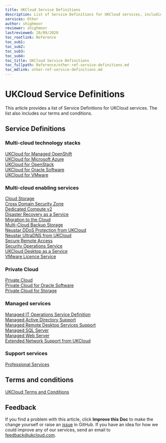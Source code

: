 ```yaml
---
title: UKCloud Service Definitions
description: List of Service Definitions for UKCloud services, including terms and conditions
services: Other
author: shighmoor
reviewer: shighmoor
lastreviewed: 26/09/2020
toc_rootlink: Reference
toc_sub1: 
toc_sub2:
toc_sub3:
toc_sub4:
toc_title: UKCloud Service Definitions
toc_fullpath: Reference/other-ref-service-definitions.md
toc_mdlink: other-ref-service-definitions.md
---
```


# UKCloud Service Definitions

This article provides a list of Service Definitions for UKCloud services. The list also includes our terms and conditions.

## Service Definitions

### Multi-cloud technology stacks

[UKCloud for Managed OpenShift](../openshift/oshift-sd.md)<br>
[UKCloud for Microsoft Azure](../azure/azs-sd.md)<br>
[UKCloud for OpenStack](../openstack/ostack-sd.md)<br>
[UKCloud for Oracle Software](../oracle/orcl-sd.md)<br>
[UKCloud for VMware](../vmware/vmw-sd.md)

### Multi-cloud enabling services

[Cloud Storage](../cloud-storage/cs-sd.md)<br>
[Cross Domain Security Zone](../cdsz/cdsz-sd.md)<br>
[Dedicated Compute v2](../dedicated-compute/dc-sd.md)<br>
[Disaster Recovery as a Service](../draas/draas-sd.md)<br>
[Migration to the Cloud](../migration/migr-sd.md)<br>
[Multi-Cloud Backup Storage](../other/other-sd-mcbs.md)<br>
[Neustar DDoS Protection from UKCloud](../connectivity/conn-sd-ddosprotect.md)<br>
[Neustar UltraDNS from UKCloud](../connectivity/conn-sd-ultradns.md)<br>
[Secure Remote Access](../sra/sra-sd.md)<br>
[Security Operations Service](../soc/soc-sd.md)<br>
[UKCloud Desktop as a Service](../daas/daas-sd.md)<br>
[VMware Licence Service](../vmware/vmw-sd-vls.md)

### Private Cloud

[Private Cloud](../private-cloud/prc-sd.md)<br>
[Private Cloud for Oracle Software](../private-cloud/prc-sd-orcl.md)<br>
[Private Cloud for Storage](../private-cloud/prc-sd-storage.md)

### Managed services

[Managed IT Operations Service Definition](../managed-services/man-sd-managed-it-ops.md)<br>
[Managed Active Directory Support](../managed-services/man-sd-ad.md)<br>
[Managed Remote Desktop Services Support](../managed-services/man-sd-rds.md)<br>
[Managed SQL Server](../managed-services/man-sd-sqlserver.md)<br>
[Managed Web Server](../managed-services/man-sd-webserver.md)<br>
[Extended Network Support from UKCloud](../managed-services/man-sd-network.md)

### Support services

[Professional Services](../pro-services/ps-sd.md)<br>

## Terms and conditions

[UKCloud Terms and Conditions](other-ref-terms-and-conditions.md)

## Feedback

If you find a problem with this article, click **Improve this Doc** to make the change yourself or raise an [issue](https://github.com/UKCloud/documentation/issues) in GitHub. If you have an idea for how we could improve any of our services, send an email to <feedback@ukcloud.com>.
